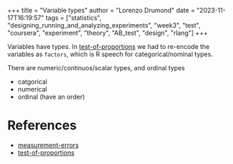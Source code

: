+++
title = "Variable types"
author = "Lorenzo Drumond"
date = "2023-11-17T16:19:57"
tags = ["statistics",  "designing_running_and_analyzing_experiments",  "week3",  "test",  "coursera",  "experiment",  "theory",  "AB_test",  "design",  "rlang"]
+++


Variables have types. In [test-of-proportions](/wiki/test-of-proportions/) we had to re-encode the variables as `factors`, which is R speech
for categorical/nominal types.

There are numeric/continuos/scalar types, and ordinal types

- catgorical
- numerical
- ordinal (have an order)



# References
- [measurement-errors](/wiki/measurement-errors/)
- [test-of-proportions](/wiki/test-of-proportions/)
